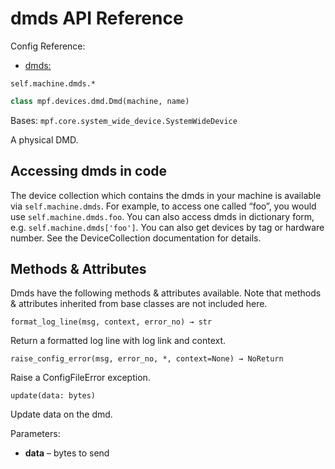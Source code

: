 # dmds API Reference

Config Reference:

* [dmds:](../../../config/dmds.md)

`self.machine.dmds.*`

``` python
class mpf.devices.dmd.Dmd(machine, name)
```

Bases: `mpf.core.system_wide_device.SystemWideDevice`

A physical DMD.

## Accessing dmds in code

The device collection which contains the dmds in your machine is available via `self.machine.dmds`. For example, to access one called “foo”, you would use `self.machine.dmds.foo`. You can also access dmds in dictionary form, e.g. `self.machine.dmds['foo']`. You can also get devices by tag or hardware number. See the DeviceCollection documentation for details.

## Methods & Attributes

Dmds have the following methods & attributes available. Note that methods & attributes inherited from base classes are not included here.

`format_log_line(msg, context, error_no) → str`

Return a formatted log line with log link and context.

`raise_config_error(msg, error_no, *, context=None) → NoReturn`

Raise a ConfigFileError exception.

`update(data: bytes)`

Update data on the dmd.

Parameters:

* **data** – bytes to send
